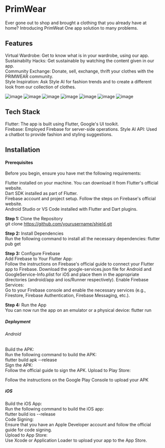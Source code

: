 # PrimWear
Ever gone out to shop and brought a clothing that you already have at home? Introducing PrimWeat One app solution to many problems.

## Features
Virtual Wardrobe: Get to know what is in your wardrobe, using our app.  
Sustainabilty Hacks: Get sustainable by watching the content given in our app.  
Community Exchange: Donate, sell, exchange, thrift your clothes with the PRIMWEAR community.  
Style Inspiration: Ask Style AI for fashion trends and to create a different look from our collection of clothes.  

![image](https://github.com/user-attachments/assets/3c0431fe-676b-42a6-ae64-6e6ae1c61861)
![image](https://github.com/user-attachments/assets/91d03a1d-923f-4155-9d07-9d459c4e53da)
![image](https://github.com/user-attachments/assets/9e3e4997-2537-4605-8f03-cd92365d19d8)
![image](https://github.com/user-attachments/assets/3c8250b6-1b10-4053-8125-008f4a4c2c50)
![image](https://github.com/user-attachments/assets/2fb8b83f-5632-4dc5-9ed6-a3a75799a7f4)
![image](https://github.com/user-attachments/assets/57f0f491-cb9b-4b01-a770-1ad9bd610a72)
![image](https://github.com/user-attachments/assets/b3778e7b-8b39-415f-859a-1c2699065f48)

## Tech Stack
Flutter: The app is built using Flutter, Google's UI toolkit.  
Firebase: Employed Firebase for server-side operations.
Style AI API: Used a chatbot to provide fashion and styling suggestions.

## Installation
#### Prerequisites
Before you begin, ensure you have met the following requirements:

Flutter installed on your machine. You can download it from Flutter's official website.  
Dart SDK installed as part of Flutter.  
Firebase account and project setup. Follow the steps on Firebase's official website.  
Android Studio or VS Code installed with Flutter and Dart plugins.  


**Step 1:** Clone the Repository  
git clone https://github.com/yourusername/shield.git  

**Step 2:** Install Dependencies  
Run the following command to install all the necessary dependencies:
flutter pub get  

**Step 3:** Configure Firebase  
Add Firebase to Your Flutter App:  
Follow the instructions on Firebase's official guide to connect your Flutter app to Firebase.
Download the google-services.json file for Android and GoogleService-Info.plist for iOS and place them in the appropriate directories (android/app and ios/Runner respectively).
Enable Firebase Services:  
Go to your Firebase console and enable the necessary services (e.g., Firestore, Firebase Authentication, Firebase Messaging, etc.).  

**Step 4:** Run the App  
You can now run the app on an emulator or a physical device:
flutter run  

##### Deployment  
###### Android  
Build the APK:  
Run the following command to build the APK:  
flutter build apk --release  
Sign the APK:  
Follow the official guide to sign the APK.
Upload to Play Store:

Follow the instructions on the Google Play Console to upload your APK
##### iOS  
Build the iOS App:  
Run the following command to build the iOS app:  
 flutter build ios --release  
Code Signing:  
Ensure that you have an Apple Developer account and follow the official guide for code signing.  
Upload to App Store:  
Use Xcode or Application Loader to upload your app to the App Store.  
